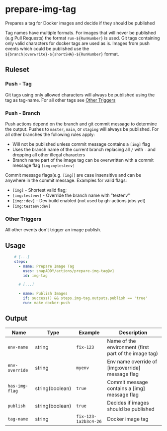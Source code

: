 # prepare-img-tag
Prepares a tag for Docker images and decide if they should be published

Tag names have multiple formats. For images that will never be published (e.g Pull Requests) the format `run-${RunNumber}` is used. Git tags containing only valid characters for docker tags are used as is. Images from push events which could be published use the `${branch|overwrite}-${shortSHA}-${RunNumber}` format.

## Ruleset

### Push - Tag
Git tags using only allowed characters will always be published using the tag as tag-name. For all other tags see [Other Triggers](other-triggers)

### Push - Branch
Push actions depend on the branch and git commit message to determine the output.
Pushes to `master`, `main`, or `staging` will always be published.
For all other branches the following rules apply:
- Will not be published unless commit message contains a `[img]` flag
- Uses the branch name of the current branch replacing all `/` with `-` and dropping all other illegal characters
- Branch name part of the image tag can be overwritten with a commit message flag `[img:mytestenv]`

Commit message flags(e.g. `[img]`) are case insensitive and can be anywhere in the commit message. Examples for valid flags:
- `[img]` - Shortest valid flag;
- `[img:testenv]` - Override the branch name with "testenv"
- `[img::dev]` - Dev build enabled (not used by gh-actions jobs yet)
- `[img:testenv:dev]`

### Other Triggers
All other events don't trigger an image publish.


## Usage

```yaml
    # [...]
    steps:
      - name: Prepare Image Tag
        uses: snapADDY/actions/prepare-img-tag@v1
        id: img-tag

      # [...]

      - name: Publish Images
        if: success() && steps.img-tag.outputs.publish == 'true'
        run: make docker-push
```
## Output
| Name | Type | Example | Description |
| - | - | - | - |
| `env-name` | string | `fix-123` | Name of the environment (first part of the image tag) |
| `env-override` | string | `myenv` | Env name override of [img:override] message flag |
| `has-img-flag` | string(boolean) | `true` | Commit message contains a [img] message flag |
| `publish` | string(boolean) | `true` | Decides if images should be published |
| `tag-name` | string | `fix-123-1a2b3c4-26` | Docker image tag |
